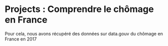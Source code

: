 # Projects : Comprendre le chômage en France
Pour cela, nous avons récupéré des données sur data.gouv du chômage en France en 2017
